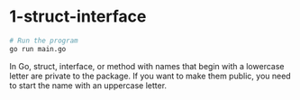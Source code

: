 # 1-struct-interface

```bash
# Run the program
go run main.go
```

In Go, struct, interface, or method with names that begin with a lowercase letter are private to the package. If you want to make them public, you need to start the name with an uppercase letter.